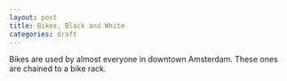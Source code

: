 ```yaml
---
layout: post
title: Bikes, Black and White
categories: draft
---
```

Bikes are used by almost everyone in downtown Amsterdam. These ones are chained to a bike rack.

